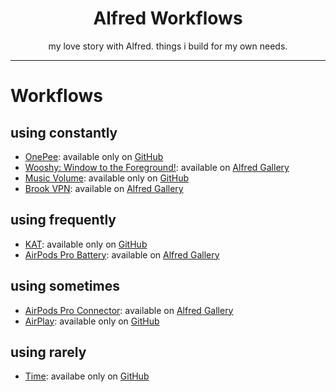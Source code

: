 <h1 align="center">Alfred Workflows</h1>

<p align="center">
    my love story with Alfred. things i build for my own needs.
</p>

---

# Workflows

## using constantly

* [OnePee](https://github.com/godbout/AlfredOnePee): available only on [GitHub](https://github.com/godbout/AlfredOnePee/releases)
* [Wooshy: Window to the Foreground!](https://github.com/godbout/WooshyWindowToTheForeground): available on [Alfred Gallery](https://alfred.app/workflows/godbout/wooshy-window-to-the-foreground/)
* [Music Volume](https://github.com/godbout/alfred-music-volume): available only on [GitHub](https://github.com/godbout/alfred-music-volume/releases)
* [Brook VPN](https://github.com/godbout/AlfredBrook): available on [Alfred Gallery](https://alfred.app/workflows/godbout/brook-vpn/)

## using frequently

* [KAT](https://github.com/godbout/AlfredKat): available only on [GitHub](https://github.com/godbout/AlfredKat/releases)
* [AirPods Pro Battery](https://github.com/godbout/alfred-airpodspro-battery): available on [Alfred Gallery](https://alfred.app/workflows/godbout/airpods-pro-battery/)

## using sometimes

* [AirPods Pro Connector](https://github.com/godbout/alfred-airpodspro-connector): available on [Alfred Gallery](https://alfred.app/workflows/godbout/airpods-pro-connector/)
* [AirPlay](https://github.com/godbout/alfred-airplay): available only on [GitHub](https://github.com/godbout/alfred-airplay/releases)

## using rarely

* [Time](https://github.com/godbout/alfred-time): availabe only on [GitHub](https://github.com/godbout/alfred-time/releases)
